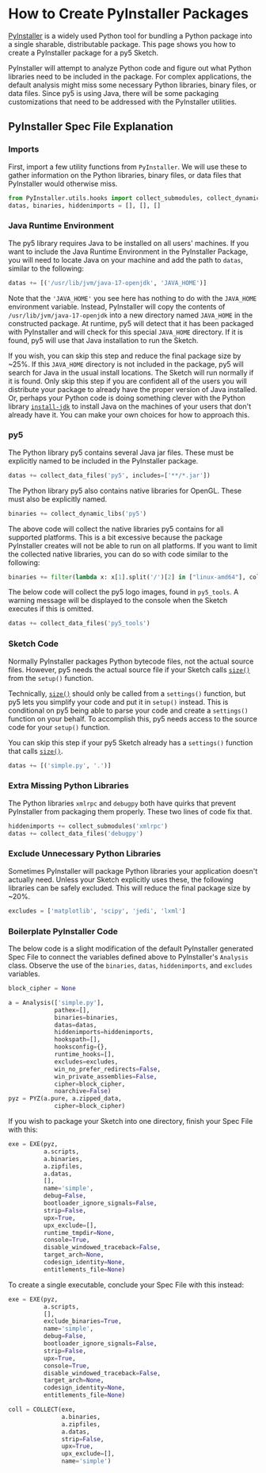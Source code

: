 # How to Create PyInstaller Packages

[PyInstaller](https://pyinstaller.readthedocs.io/en/stable/) is a widely used
Python tool for bundling a Python package into a single sharable, distributable
package. This page shows you how to create a PyInstaller package for a py5
Sketch.

PyInstaller will attempt to analyze Python code and figure out what Python
libraries need to be included in the package. For complex applications, the
default analysis might miss some necessary Python libraries, binary files, or
data files. Since py5 is using Java, there will be some packaging customizations
that need to be addressed with the PyInstaller utilities.

## PyInstaller Spec File Explanation

### Imports

First, import a few utility functions from `PyInstaller`. We will use these to
gather information on the Python libraries, binary files, or data files that
PyInstaller would otherwise miss.

```python
from PyInstaller.utils.hooks import collect_submodules, collect_dynamic_libs, collect_data_files
datas, binaries, hiddenimports = [], [], []
```

### Java Runtime Environment

The py5 library requires Java to be installed on all users' machines. If you
want to include the Java Runtime Environment in the PyInstaller Package, you
will need to locate Java on your machine and add the path to `datas`, similar
to the following:

```python
datas += [('/usr/lib/jvm/java-17-openjdk', 'JAVA_HOME')]
```

Note that the `'JAVA_HOME'` you see here has nothing to do with the `JAVA_HOME`
environment variable. Instead, PyInstaller will copy the contents of
`/usr/lib/jvm/java-17-openjdk` into a new directory named `JAVA_HOME` in the
constructed package. At runtime, py5 will detect that it has been packaged with
PyInstaller and will check for this special `JAVA_HOME` directory. If it is
found, py5 will use that Java installation to run the Sketch.

If you wish, you can skip this step and reduce the final package size by ~25%.
If this `JAVA_HOME` directory is not included in the package, py5 will search
for Java in the usual install locations. The Sketch will run normally if it is
found. Only skip this step if you are confident all of the users you will
distribute your package to already have the proper version of Java installed.
Or, perhaps your Python code is doing something clever with the Python library
[`install-jdk`](https://pypi.org/project/install-jdk/) to install Java on the
machines of your users that don't already have it. You can make your own choices
for how to approach this.

### py5

The Python library py5 contains several Java jar files. These must be explicitly
named to be included in the PyInstaller package.

```python
datas += collect_data_files('py5', includes=['**/*.jar'])
```

The Python library py5 also contains native libraries for OpenGL. These must
also be explicitly named.

```python
binaries += collect_dynamic_libs('py5')
```

The above code will collect the native libraries py5 contains for all supported
platforms. This is a bit excessive because the package PyInstaller creates will
not be able to run on all platforms. If you want to limit the collected native
libraries, you can do so with code similar to the following:

```python
binaries += filter(lambda x: x[1].split('/')[2] in ["linux-amd64"], collect_dynamic_libs('py5'))
```

The below code will collect the py5 logo images, found in `py5_tools`. A
warning message will be displayed to the console when the Sketch executes if
this is omitted.

```python
datas += collect_data_files('py5_tools')
```

### Sketch Code

Normally PyInstaller packages Python bytecode files, not the actual source files.
However, py5 needs the actual source file if your Sketch calls [`size()`](../reference/sketch_size)
from the `setup()` function.

Technically, [`size()`](../reference/sketch_size) should only be called from a `settings()` function,
but py5 lets you simplify your code and put it in `setup()` instead. This is
conditional on py5 being able to parse your code and create a `settings()`
function on your behalf. To accomplish this, py5 needs access to the source code
for your `setup()` function.

You can skip this step if your py5 Sketch already has a `settings()` function
that calls [`size()`](../reference/sketch_size).

```python
datas += [('simple.py', '.')]
```

### Extra Missing Python Libraries

The Python libraries `xmlrpc` and `debugpy` both have quirks that prevent
PyInstaller from packaging them properly. These two lines of code fix that.

```python
hiddenimports += collect_submodules('xmlrpc')
datas += collect_data_files('debugpy')
```

### Exclude Unnecessary Python Libraries

Sometimes PyInstaller will package Python libraries your application doesn't
actually need. Unless your Sketch explicitly uses these, the following libraries
can be safely excluded. This will reduce the final package size by ~20%.

```python
excludes = ['matplotlib', 'scipy', 'jedi', 'lxml']
```

### Boilerplate PyInstaller Code

The below code is a slight modification of the default PyInstaller generated
Spec File to connect the variables defined above to PyInstaller's `Analysis`
class. Observe the use of the `binaries`, `datas`, `hiddenimports`, and
`excludes` variables.

```python
block_cipher = None

a = Analysis(['simple.py'],
             pathex=[],
             binaries=binaries,
             datas=datas,
             hiddenimports=hiddenimports,
             hookspath=[],
             hooksconfig={},
             runtime_hooks=[],
             excludes=excludes,
             win_no_prefer_redirects=False,
             win_private_assemblies=False,
             cipher=block_cipher,
             noarchive=False)
pyz = PYZ(a.pure, a.zipped_data,
             cipher=block_cipher)
```

If you wish to package your Sketch into one directory, finish your Spec File
with this:

```python
exe = EXE(pyz,
          a.scripts,
          a.binaries,
          a.zipfiles,
          a.datas,
          [],
          name='simple',
          debug=False,
          bootloader_ignore_signals=False,
          strip=False,
          upx=True,
          upx_exclude=[],
          runtime_tmpdir=None,
          console=True,
          disable_windowed_traceback=False,
          target_arch=None,
          codesign_identity=None,
          entitlements_file=None)
```

To create a single executable, conclude your Spec File with this instead:

```python
exe = EXE(pyz,
          a.scripts,
          [],
          exclude_binaries=True,
          name='simple',
          debug=False,
          bootloader_ignore_signals=False,
          strip=False,
          upx=True,
          console=True,
          disable_windowed_traceback=False,
          target_arch=None,
          codesign_identity=None,
          entitlements_file=None)

coll = COLLECT(exe,
               a.binaries,
               a.zipfiles,
               a.datas,
               strip=False,
               upx=True,
               upx_exclude=[],
               name='simple')
```
